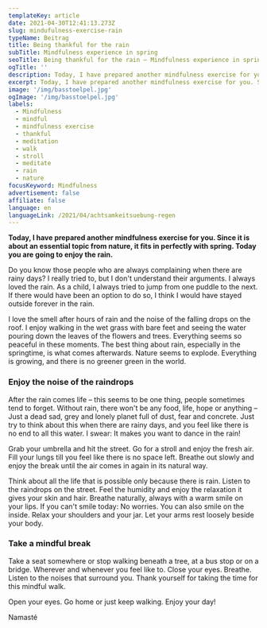 ```yaml
---
templateKey: article
date: 2021-04-30T12:41:13.273Z
slug: mindufulness-exercise-rain
typeName: Beitrag
title: Being thankful for the rain
subTitle: Mindfulness experience in spring
seoTitle: Being thankful for the rain – Mindfulness experience in spring
ogTitle: ''
description: Today, I have prepared another mindfulness exercise for you. Since it is about an essential topic from nature, it fits in perfectly with spring. Today you are going to enjoy the rain.
excerpt: Today, I have prepared another mindfulness exercise for you. Since it is about an essential topic from nature, it fits in perfectly with spring. Today you are going to go for a walk and enjoy the rain.
image: '/img/basstoelpel.jpg'
ogImage: '/img/basstoelpel.jpg'
labels:
  - Mindfulness
  - mindful
  - mindfulness exercise
  - thankful
  - meditation
  - walk
  - stroll
  - meditate
  - rain
  - nature
focusKeyword: Mindfulness
advertisement: false
affiliate: false
language: en
languageLink: /2021/04/achtsamkeitsuebung-regen
---
```


**Today, I have prepared another mindfulness exercise for you. Since it is about an essential topic from nature, it fits in perfectly with spring. Today you are going to enjoy the rain.**

Do you know those people who are always complaining when there are rainy days? I really tried to, but I don't understand their arguments. I always loved the rain. As a child, I always tried to jump from one puddle to the next. If there would have been an option to do so, I think I would have stayed outside forever in the rain.

I love the smell after hours of rain and the noise of the falling drops on the roof. I enjoy walking in the wet grass with bare feet and seeing the water pouring down the leaves of the flowers and trees. Everything seems so peaceful in these moments. The best thing about rain, especially in the springtime, is what comes afterwards. Nature seems to explode. Everything is growing, and there is no greener green in the world.

### Enjoy the noise of the raindrops

After the rain comes life – this seems to be one thing, people sometimes tend to forget. Without rain, there won't be any food, life, hope or anything – Just a dead sad, grey and lonely planet full of dust, fear and concrete. Just try to think about this when there are rainy days, and you feel like there is no end to all this water. I swear: It makes you want to dance in the rain!

Grab your umbrella and hit the street. Go for a stroll and enjoy the fresh air. Fill your lungs till you feel like there is no space left. Breathe out slowly and enjoy the break until the air comes in again in its natural way.

Think about all the life that is possible only because there is rain. Listen to the raindrops on the street. Feel the humidity and enjoy the relaxation it gives your skin and hair. Breathe naturally, always with a warm smile on your lips. If you can't smile today: No worries. You can also smile on the inside. Relax your shoulders and your jar. Let your arms rest loosely beside your body.

### Take a mindful break

Take a seat somewhere or stop walking beneath a tree, at a bus stop or on a bridge. Wherever and whenever you feel like to. Close your eyes. Breathe. Listen to the noises that surround you. Thank yourself for taking the time for this mindful walk.

Open your eyes. Go home or just keep walking. Enjoy your day!

Namasté

<Gallery name="achtsamkeitsuebung-regen-1" />
